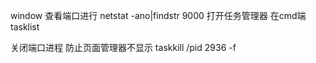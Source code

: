 window  查看端口进行
netstat -ano|findstr 9000
打开任务管理器  在cmd端
tasklist

关闭端口进程  防止页面管理器不显示
taskkill /pid 2936 -f